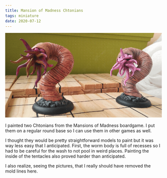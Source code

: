 ```yaml
---
title: Mansion of Madness Chtonians
tags: miniature
date: 2020-07-12
---
```


![image-20200730013658530](image-20200730013658530.png)

I painted two Chtonians from the Mansions of Madness boardgame. I put them on a regular round base so I can use them in other games as well.

I thought they would be pretty straightforward models to paint but it was way less easy that I anticipated. First, the worm body is full of recesses so I had to be careful for the wash to not pool in weird places. Painting the inside of the tentacles also proved harder than anticipated.

I also realize, seeing the pictures, that I really should have removed the mold lines here.
